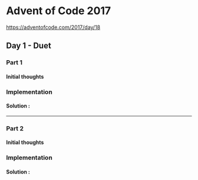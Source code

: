 ﻿# Advent of Code 2017
https://adventofcode.com/2017/day/18
## Day 1 - Duet

### Part 1
#### Initial thoughts


### Implementation


#### Solution : 
---
### Part 2
#### Initial thoughts


### Implementation



#### Solution : 
